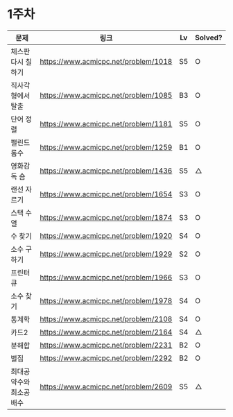 # 1주차

| 문제 | 링크 | Lv  | Solved? |
| --- | --- | --- | --- |
| 체스판 다시 칠하기 | https://www.acmicpc.net/problem/1018 | S5   | O       |
| 직사각형에서 탈출	| https://www.acmicpc.net/problem/1085 | B3   | O       |
| 단어 정렬 | https://www.acmicpc.net/problem/1181 | S5   | O       |
| 팰린드롬수 | https://www.acmicpc.net/problem/1259 | B1   | O       |
| 영화감독 숌 | https://www.acmicpc.net/problem/1436 | S5   | △       |
| 랜선 자르기	| https://www.acmicpc.net/problem/1654 | S3  | O       |
| 스택 수열 | https://www.acmicpc.net/problem/1874 | S3  | O       |
| 수 찾기 | https://www.acmicpc.net/problem/1920 | S4  | O       |
| 소수 구하기 | https://www.acmicpc.net/problem/1929 | S2  | O       |
| 프린터 큐 | https://www.acmicpc.net/problem/1966 | S3  | O       |
| 소수 찾기	| https://www.acmicpc.net/problem/1978 | S4  | O       |
| 통계학 | https://www.acmicpc.net/problem/2108 | S4  | O       |
| 카드2 | https://www.acmicpc.net/problem/2164 | S4  | △       |
| 분해합 | https://www.acmicpc.net/problem/2231 | B2  |  O      |
| 벌집 | https://www.acmicpc.net/problem/2292 | B2  |  O      |
| 최대공약수와 최소공배수	 | https://www.acmicpc.net/problem/2609 | S5  |  △      |
